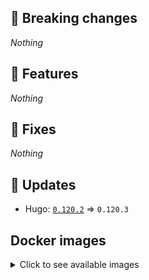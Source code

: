 ## :loudspeaker: Breaking changes

*Nothing*


## :tada: Features

*Nothing*


## :bug: Fixes

*Nothing*


## :heartbeat: Updates

* Hugo: [`0.120.2`](https://github.com/floryn90/docker-hugo/releases/tag/0.120.2) => `0.120.3`


## Docker images

<details>
<summary>Click to see available images</summary>

This release is available from Docker Hub as project `floryn90/hugo` with the following tags:

| Alias tags                   | Version specific tags                      |
| ---------------------------- | ------------------------------------------ |
| `busybox`, `latest`          | `0.120.3-busybox`, `0.120.3`                     |
| `busybox-ci`, `ci`           | `0.120.3-busybox-ci`, `0.120.3-ci`               |
| `busybox-onbuild`, `onbuild` | `0.120.3-busybox-onbuild`, `0.120.3-onbuild`     |
| `alpine`                     | `0.120.3-alpine`                              |
| `alpine-ci`                  | `0.120.3-alpine-ci`                           |
| `alpine-onbuild`             | `0.120.3-alpine-onbuild`                      |
| `asciidoctor`                | `0.120.3-asciidoctor`                         |
| `asciidoctor-ci`             | `0.120.3-asciidoctor-ci`                      |
| `asciidoctor-onbuild`        | `0.120.3-asciidoctor-onbuild`                 |
| `pandoc`                     | `0.120.3-pandoc`                              |
| `pandoc-ci`                  | `0.120.3-pandoc-ci`                           |
| `pandoc-onbuild`             | `0.120.3-pandoc-onbuild`                      |
| `ext-alpine`                 | `0.120.3-ext-alpine`                          |
| `ext-alpine-ci`              | `0.120.3-ext-alpine-ci`                       |
| `ext-alpine-onbuild`         | `0.120.3-ext-alpine-onbuild`                  |
| `ext-asciidoctor`            | `0.120.3-ext-asciidoctor`                     |
| `ext-asciidoctor-ci`         | `0.120.3-ext-asciidoctor-ci`                  |
| `ext-asciidoctor-onbuild`    | `0.120.3-ext-asciidoctor-onbuild`             |
| `ext-pandoc`                 | `0.120.3-ext-pandoc`                          |
| `ext-pandoc-ci`              | `0.120.3-ext-pandoc-ci`                       |
| `ext-pandoc-onbuild`         | `0.120.3-ext-pandoc-onbuild`                  |
| `debian`                     | `0.120.3-debian`                              |
| `debian-ci`                  | `0.120.3-debian-ci`                           |
| `debian-onbuild`             | `0.120.3-debian-onbuild`                      |
| `ext-debian`, `ext`, `latest-ext` | `0.120.3-ext-debian`, `0.120.3-ext`         |
| `ext-debian-ci`, `ext-ci`    | `0.120.3-ext-debian-ci`, `0.120.3-ext-ci`        |
| `ext-debian-onbuild`, `ext-onbuild` | `0.120.3-ext-debian-onbuild`, `0.120.3-ext-onbuild` |
| `ubuntu`                     | `0.120.3-ubuntu`                            |
| `ubuntu-ci`                  | `0.120.3-ubuntu-ci`                         |
| `ubuntu-onbuild`             | `0.120.3-ubuntu-onbuild`                    |
| `ext-ubuntu`                 | `0.120.3-ext-ubuntu`                        |
| `ext-ubuntu-ci`              | `0.120.3-ext-ubuntu-ci`                     |
| `ext-ubuntu-onbuild`         | `0.120.3-ext-ubuntu-onbuild`                |
</details>